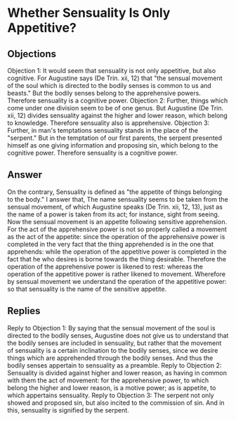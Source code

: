 # Whether Sensuality Is Only Appetitive?
## Objections
Objection 1: It would seem that sensuality is not only appetitive, but also cognitive. For Augustine says (De Trin. xii, 12) that "the sensual movement of the soul which is directed to the bodily senses is common to us and beasts." But the bodily senses belong to the apprehensive powers. Therefore sensuality is a cognitive power.
Objection 2: Further, things which come under one division seem to be of one genus. But Augustine (De Trin. xii, 12) divides sensuality against the higher and lower reason, which belong to knowledge. Therefore sensuality also is apprehensive.
Objection 3: Further, in man's temptations sensuality stands in the place of the "serpent." But in the temptation of our first parents, the serpent presented himself as one giving information and proposing sin, which belong to the cognitive power. Therefore sensuality is a cognitive power.
## Answer
On the contrary, Sensuality is defined as "the appetite of things belonging to the body."
I answer that, The name sensuality seems to be taken from the sensual movement, of which Augustine speaks (De Trin. xii, 12, 13), just as the name of a power is taken from its act; for instance, sight from seeing. Now the sensual movement is an appetite following sensitive apprehension. For the act of the apprehensive power is not so properly called a movement as the act of the appetite: since the operation of the apprehensive power is completed in the very fact that the thing apprehended is in the one that apprehends: while the operation of the appetitive power is completed in the fact that he who desires is borne towards the thing desirable. Therefore the operation of the apprehensive power is likened to rest: whereas the operation of the appetitive power is rather likened to movement. Wherefore by sensual movement we understand the operation of the appetitive power: so that sensuality is the name of the sensitive appetite.
## Replies
Reply to Objection 1: By saying that the sensual movement of the soul is directed to the bodily senses, Augustine does not give us to understand that the bodily senses are included in sensuality, but rather that the movement of sensuality is a certain inclination to the bodily senses, since we desire things which are apprehended through the bodily senses. And thus the bodily senses appertain to sensuality as a preamble.
Reply to Objection 2: Sensuality is divided against higher and lower reason, as having in common with them the act of movement: for the apprehensive power, to which belong the higher and lower reason, is a motive power; as is appetite, to which appertains sensuality.
Reply to Objection 3: The serpent not only showed and proposed sin, but also incited to the commission of sin. And in this, sensuality is signified by the serpent.